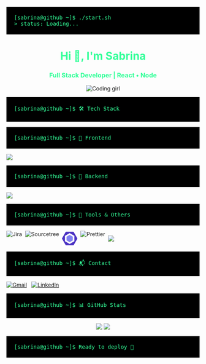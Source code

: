 <pre style="background:#000; color:#33FF99; padding:20px; font-family:monospace; font-size:14px;">
[sabrina@github ~]$ ./start.sh
> status: Loading...
</pre>

<h1 align="center" style="color:#33FF99;">Hi 👋, I'm Sabrina</h1>
<h3 align="center" style="color:#33FF99;">Full Stack Developer | React • Node</h3>

<p align="center">
  <img src="https://media.giphy.com/media/AXtFMwP1ZvjZSBtmGk/giphy.gif" width="160" alt="Coding girl" />
</p>

<pre style="background:#000; color:#33FF99; padding:20px; font-family:monospace; font-size:14px;">
[sabrina@github ~]$ 🛠️ Tech Stack
</pre>

<pre style="background:#000; color:#33FF99; padding:20px; font-family:monospace; font-size:14px;">
[sabrina@github ~]$ 🎨 Frontend
</pre>

<p style="display: flex; gap: 8px; align-items: center; flex-wrap: wrap;">
  <img src="https://skillicons.dev/icons?i=react,nextjs,redux,javascript,typescript,html,css,sass" />
</p>

<pre style="background:#000; color:#33FF99; padding:20px; font-family:monospace; font-size:14px;">
[sabrina@github ~]$ 🧠 Backend
</pre>


<p style="display: flex; gap: 8px; align-items: center; flex-wrap: wrap;">
  <img src="https://skillicons.dev/icons?i=nodejs,express,postgres,mongodb,prisma,sequelize" />
</p>

<pre style="background:#000; color:#33FF99; padding:20px; font-family:monospace; font-size:14px;">
[sabrina@github ~]$ 🧰 Tools & Others
</pre>

<p style="display: flex; gap: 8px; align-items: center; flex-wrap: wrap;">
  <img src="https://cdn.jsdelivr.net/gh/devicons/devicon/icons/jira/jira-original.svg" height="40" alt="Jira" />
  <img src="https://cdn.jsdelivr.net/gh/devicons/devicon/icons/sourcetree/sourcetree-original.svg" height="40" alt="Sourcetree" />
  <img src="https://raw.githubusercontent.com/devicons/devicon/master/icons/eslint/eslint-original.svg" height="40" alt="ESLint" />
  <img src="https://cdn.jsdelivr.net/gh/PKief/vscode-material-icon-theme@main/icons/prettier.svg" height="40" alt="Prettier" />
  <img src="https://skillicons.dev/icons?i=git,github,postman,figma,ubuntu" />
</p>

<pre style="background:#000; color:#33FF99; padding:20px; font-family:monospace; font-size:14px;">
[sabrina@github ~]$ 📬 Contact
</pre>

<p style="display: flex; gap: 12px; align-items: center;">
  <a href="mailto:sabrinademetrio96@gmail.com">
    <img src="https://skillicons.dev/icons?i=gmail" alt="Gmail" height="40"/>
  </a>
  <a href="https://www.linkedin.com/in/sabrina-demetrio/">
    <img src="https://skillicons.dev/icons?i=linkedin" alt="LinkedIn" height="40"/>
  </a>
</p>

<pre style="background:#000; color:#33FF99; padding:20px; font-family:monospace; font-size:14px;">
[sabrina@github ~]$ 📊 GitHub Stats
</pre>

<p align="center">
  <img src="https://github-readme-stats.vercel.app/api?username=SabriBere&show_icons=true&theme=radical&include_all_commits=true&count_private=true" width="420"/>
  <img src="https://github-readme-stats.vercel.app/api/top-langs/?username=SabriBere&layout=compact&theme=tokyonight" width="350"/>
</p>
</p>

<pre style="background:#000; color:#33FF99; padding:20px; font-family:monospace; font-size:14px;">
[sabrina@github ~]$ Ready to deploy 🚀
</pre>
